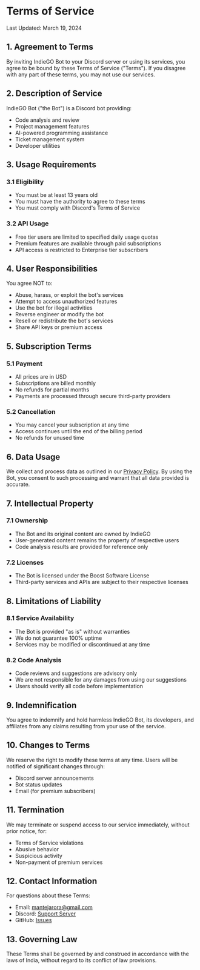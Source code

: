 # Terms of Service

Last Updated: March 19, 2024

## 1. Agreement to Terms

By inviting IndieGO Bot to your Discord server or using its services, you agree to be bound by these Terms of Service ("Terms"). If you disagree with any part of these terms, you may not use our services.

## 2. Description of Service

IndieGO Bot ("the Bot") is a Discord bot providing:
- Code analysis and review
- Project management features
- AI-powered programming assistance
- Ticket management system
- Developer utilities

## 3. Usage Requirements

### 3.1 Eligibility
- You must be at least 13 years old
- You must have the authority to agree to these terms
- You must comply with Discord's Terms of Service

### 3.2 API Usage
- Free tier users are limited to specified daily usage quotas
- Premium features are available through paid subscriptions
- API access is restricted to Enterprise tier subscribers

## 4. User Responsibilities

You agree NOT to:
- Abuse, harass, or exploit the bot's services
- Attempt to access unauthorized features
- Use the bot for illegal activities
- Reverse engineer or modify the bot
- Resell or redistribute the bot's services
- Share API keys or premium access

## 5. Subscription Terms

### 5.1 Payment
- All prices are in USD
- Subscriptions are billed monthly
- No refunds for partial months
- Payments are processed through secure third-party providers

### 5.2 Cancellation
- You may cancel your subscription at any time
- Access continues until the end of the billing period
- No refunds for unused time

## 6. Data Usage

We collect and process data as outlined in our [Privacy Policy](PRIVACY_POLICY.md). By using the Bot, you consent to such processing and warrant that all data provided is accurate.

## 7. Intellectual Property

### 7.1 Ownership
- The Bot and its original content are owned by IndieGO
- User-generated content remains the property of respective users
- Code analysis results are provided for reference only

### 7.2 Licenses
- The Bot is licensed under the Boost Software License
- Third-party services and APIs are subject to their respective licenses

## 8. Limitations of Liability

### 8.1 Service Availability
- The Bot is provided "as is" without warranties
- We do not guarantee 100% uptime
- Services may be modified or discontinued at any time

### 8.2 Code Analysis
- Code reviews and suggestions are advisory only
- We are not responsible for any damages from using our suggestions
- Users should verify all code before implementation

## 9. Indemnification

You agree to indemnify and hold harmless IndieGO Bot, its developers, and affiliates from any claims resulting from your use of the service.

## 10. Changes to Terms

We reserve the right to modify these terms at any time. Users will be notified of significant changes through:
- Discord server announcements
- Bot status updates
- Email (for premium subscribers)

## 11. Termination

We may terminate or suspend access to our service immediately, without prior notice, for:
- Terms of Service violations
- Abusive behavior
- Suspicious activity
- Non-payment of premium services

## 12. Contact Information

For questions about these Terms:
- Email: mantejarora@gmail.com
- Discord: [Support Server](https://discord.gg/9bPsjgnJ5v)
- GitHub: [Issues](https://github.com/Drago-03/IndieGo/issues)

## 13. Governing Law

These Terms shall be governed by and construed in accordance with the laws of India, without regard to its conflict of law provisions. 